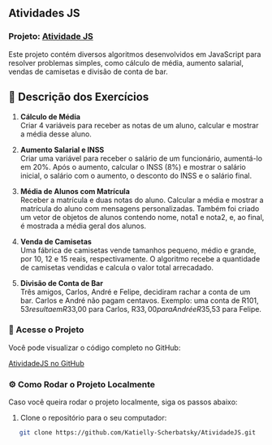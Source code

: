 ## Atividades JS

### Projeto: [Atividade JS](https://katielly-scherbatsky.github.io/AtividadeJS/)

Este projeto contém diversos algoritmos desenvolvidos em JavaScript para resolver problemas simples, como cálculo de média, aumento salarial, vendas de camisetas e divisão de conta de bar.

## 📝 Descrição dos Exercícios

1. **Cálculo de Média**  
   Criar 4 variáveis para receber as notas de um aluno, calcular e mostrar a média desse aluno.

2. **Aumento Salarial e INSS**  
   Criar uma variável para receber o salário de um funcionário, aumentá-lo em 20%. Após o aumento, calcular o INSS (8%) e mostrar o salário inicial, o salário com o aumento, o desconto do INSS e o salário final.

3. **Média de Alunos com Matrícula**  
   Receber a matrícula e duas notas do aluno. Calcular a média e mostrar a matrícula do aluno com mensagens personalizadas. Também foi criado um vetor de objetos de alunos contendo nome, nota1 e nota2, e, ao final, é mostrada a média geral dos alunos.

4. **Venda de Camisetas**  
   Uma fábrica de camisetas vende tamanhos pequeno, médio e grande, por 10, 12 e 15 reais, respectivamente. O algoritmo recebe a quantidade de camisetas vendidas e calcula o valor total arrecadado.

5. **Divisão de Conta de Bar**  
   Três amigos, Carlos, André e Felipe, decidiram rachar a conta de um bar. Carlos e André não pagam centavos. Exemplo: uma conta de R$101,53 resulta em R$33,00 para Carlos, R$33,00 para André e R$35,53 para Felipe.

### 🔗 Acesse o Projeto

Você pode visualizar o código completo no GitHub:

[AtividadeJS no GitHub](https://katielly-scherbatsky.github.io/AtividadeJS/)

### ⚙️ Como Rodar o Projeto Localmente

Caso você queira rodar o projeto localmente, siga os passos abaixo:

1. Clone o repositório para o seu computador:
```bash
   git clone https://github.com/Katielly-Scherbatsky/AtividadeJS.git

